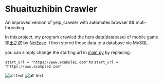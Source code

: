 # Shuaituzhibin Crawler
An improved version of yelp_crawler with automates browser && muti-threading

In this project, my program crawled the hero data(database) of mobile game [率土之滨](http://stzb.163.com/) by [NetEase](http://www.netease.com/phoenix.zhtml?c=122303&p=irol-IRHome). I then stored those data to a database via MySQL.

you can simply change the starting url in [main.py](https://github.com/JeffreyWang2864/yelp_comments_crawler/blob/master/main.py)
by replacing: 

`start_url = "https://www.example1.com"` to `start_url = "https://www.example2.com"`

![alt text](https://github.com/JeffreyWang2864/shuaituzhibin-crawler/blob/master/images/stzb_running.png)
![alt text](https://github.com/JeffreyWang2864/shuaituzhibin-crawler/blob/master/images/stzb_data.png)
